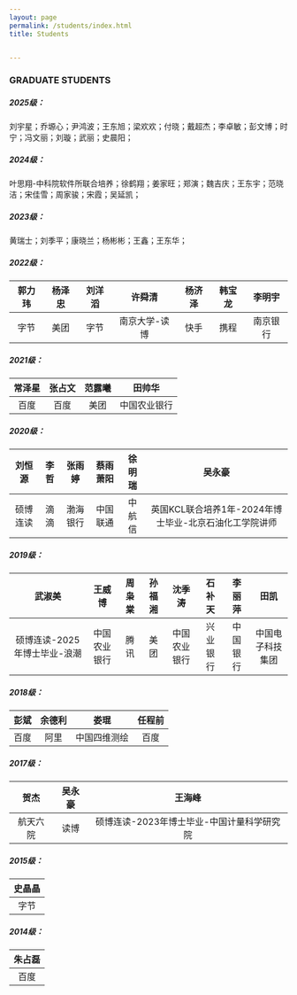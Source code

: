 ```yaml
---
layout: page
permalink: /students/index.html
title: Students


---
```


### GRADUATE STUDENTS
##### 2025级：
刘宇星；乔塬心；尹鸿波；王东旭；梁欢欢；付晓；戴超杰；李卓敏；彭文博；时宁；冯文丽；刘璇；武丽；史晨阳；

##### 2024级：
叶思翔-中科院软件所联合培养；徐鹤翔；姜家旺；郑演；魏吉庆；王东宇；范晓洁；宋佳雪；周家骏；宋霞；吴延凯；

##### 2023级：

黄瑞士；刘季平；康晓兰；杨彬彬；王鑫；王东华；

##### 2022级：

| 郭力玮 | 杨泽忠 |  刘洋滔  | 许舜清 | 杨济泽 |韩宝龙 |李明宇 |
| :----: | :--: | :------: | :------: | :----: |:----: |:----: |
|  字节  | 美团 | 字节 | 南京大学-读博 | 快手 |  携程 | 南京银行 |

##### 2021级：

| 常泽星 | 张占文 | 范露曦 |    田帅华    |
| :----: | :----: | :----: | :----------: |
|  百度  |  百度  |  美团  | 中国农业银行 |

##### 2020级：

| 刘恒源 | 李哲 |  张雨婷  | 蔡雨萧阳 | 徐明瑞 | 吴永豪|
| :----: | :--: | :------: | :------: | :----: |:----: |
|  硕博连读  | 滴滴 | 渤海银行 | 中国联通 | 中航信 |英国KCL联合培养1年-2024年博士毕业-北京石油化工学院讲师|

##### 2019级：

|    武淑美    |    王威博    | 周枭棠 | 孙福湘 |    沈季涛    |  石补天  |  李丽萍  |       田凯       |
| :----------:| :----------: | :----: | :----: | :----------: | :------: | :------: | :--------------: |
| 硕博连读-2025年博士毕业-浪潮 | 中国农业银行 |  腾讯  |  美团  | 中国农业银行 | 兴业银行 | 中国银行 | 中国电子科技集团 |

##### 2018级：

| 彭斌 | 余德利 |     娄琨     | 任程前 |
| :--: | :----: | :----------: | :----: |
| 百度 |  阿里  | 中国四维测绘 |  百度  |

##### 2017级：

|   贺杰   |                吴永豪                |         王海峰          |
| :------: | :----------------------------------: | :---------------------: |
| 航天六院 | 读博 | 硕博连读-2023年博士毕业-中国计量科学研究院 |

##### 2015级：

| 史晶晶 |
| :----: |
|  字节  |

##### 2014级：

| 朱占磊 |
| :----: |
|  百度  |
